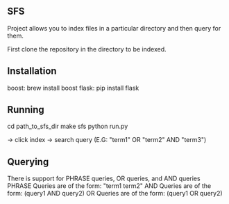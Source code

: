 SFS
-----------------------------------
Project allows you to index files in a particular directory and then query for them.

First clone the repository in the directory to be indexed.

Installation
-----------------------------------
boost: brew install boost
flask: pip install flask

Running
-----------------------------------
cd path_to_sfs_dir
make sfs
python run.py

-> click index
-> search query (E.G: "term1" OR "term2" AND "term3")

Querying
------------------------------------
There is support for PHRASE queries, OR queries, and AND queries
PHRASE Queries are of the form: "term1 term2"
AND Queries are of the form: (query1 AND query2)
OR Queries are of the form: (query1 OR query2)